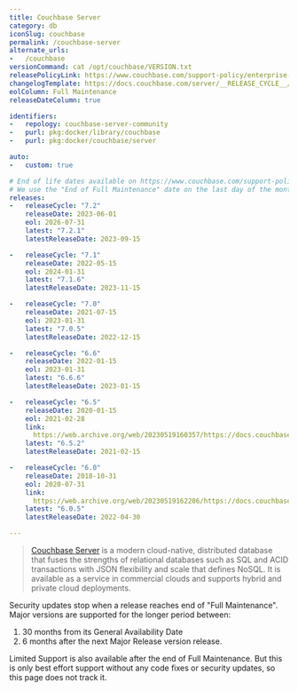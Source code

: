 ```yaml
---
title: Couchbase Server
category: db
iconSlug: couchbase
permalink: /couchbase-server
alternate_urls:
-   /couchbase
versionCommand: cat /opt/couchbase/VERSION.txt
releasePolicyLink: https://www.couchbase.com/support-policy/enterprise-software/
changelogTemplate: https://docs.couchbase.com/server/__RELEASE_CYCLE__/release-notes/relnotes.html
eolColumn: Full Maintenance
releaseDateColumn: true

identifiers:
-   repology: couchbase-server-community
-   purl: pkg:docker/library/couchbase
-   purl: pkg:docker/couchbase/server

auto:
-   custom: true

# End of life dates available on https://www.couchbase.com/support-policy/enterprise-software/
# We use the "End of Full Maintenance" date on the last day of the month.
releases:
-   releaseCycle: "7.2"
    releaseDate: 2023-06-01
    eol: 2026-07-31
    latest: "7.2.1"
    latestReleaseDate: 2023-09-15

-   releaseCycle: "7.1"
    releaseDate: 2022-05-15
    eol: 2024-01-31
    latest: "7.1.6"
    latestReleaseDate: 2023-11-15

-   releaseCycle: "7.0"
    releaseDate: 2021-07-15
    eol: 2023-01-31
    latest: "7.0.5"
    latestReleaseDate: 2022-12-15

-   releaseCycle: "6.6"
    releaseDate: 2022-01-15
    eol: 2023-01-31
    latest: "6.6.6"
    latestReleaseDate: 2023-01-15

-   releaseCycle: "6.5"
    releaseDate: 2020-01-15
    eol: 2021-02-28
    link: 
      https://web.archive.org/web/20230519160357/https://docs.couchbase.com/server/6.5/release-notes/relnotes.html
    latest: "6.5.2"
    latestReleaseDate: 2021-02-15

-   releaseCycle: "6.0"
    releaseDate: 2018-10-31
    eol: 2020-07-31
    link: 
      https://web.archive.org/web/20230519162206/https://docs.couchbase.com/server/6.0/release-notes/relnotes.html
    latest: "6.0.5"
    latestReleaseDate: 2022-04-30

---
```


> [Couchbase Server](https://www.couchbase.com/products/server) is a modern cloud-native,
> distributed database that fuses the strengths of relational databases such as SQL and ACID
> transactions with JSON flexibility and scale that defines NoSQL. It is available as a service in
> commercial clouds and supports hybrid and private cloud deployments.

Security updates stop when a release reaches end of "Full Maintenance". Major versions are supported
for the longer period between:

1. 30 months from its General Availability Date
2. 6 months after the next Major Release version release.

Limited Support is also available after the end of Full Maintenance. But this is only best effort
support without any code fixes or security updates, so this page does not track it.

